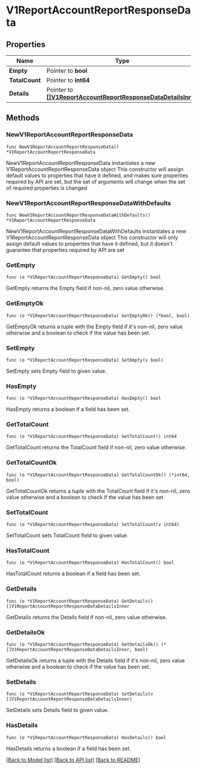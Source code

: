 # V1ReportAccountReportResponseData

## Properties

Name | Type | Description | Notes
------------ | ------------- | ------------- | -------------
**Empty** | Pointer to **bool** |  | [optional] 
**TotalCount** | Pointer to **int64** |  | [optional] 
**Details** | Pointer to [**[]V1ReportAccountReportResponseDataDetailsInner**](V1ReportAccountReportResponseDataDetailsInner.md) |  | [optional] 

## Methods

### NewV1ReportAccountReportResponseData

`func NewV1ReportAccountReportResponseData() *V1ReportAccountReportResponseData`

NewV1ReportAccountReportResponseData instantiates a new V1ReportAccountReportResponseData object
This constructor will assign default values to properties that have it defined,
and makes sure properties required by API are set, but the set of arguments
will change when the set of required properties is changed

### NewV1ReportAccountReportResponseDataWithDefaults

`func NewV1ReportAccountReportResponseDataWithDefaults() *V1ReportAccountReportResponseData`

NewV1ReportAccountReportResponseDataWithDefaults instantiates a new V1ReportAccountReportResponseData object
This constructor will only assign default values to properties that have it defined,
but it doesn't guarantee that properties required by API are set

### GetEmpty

`func (o *V1ReportAccountReportResponseData) GetEmpty() bool`

GetEmpty returns the Empty field if non-nil, zero value otherwise.

### GetEmptyOk

`func (o *V1ReportAccountReportResponseData) GetEmptyOk() (*bool, bool)`

GetEmptyOk returns a tuple with the Empty field if it's non-nil, zero value otherwise
and a boolean to check if the value has been set.

### SetEmpty

`func (o *V1ReportAccountReportResponseData) SetEmpty(v bool)`

SetEmpty sets Empty field to given value.

### HasEmpty

`func (o *V1ReportAccountReportResponseData) HasEmpty() bool`

HasEmpty returns a boolean if a field has been set.

### GetTotalCount

`func (o *V1ReportAccountReportResponseData) GetTotalCount() int64`

GetTotalCount returns the TotalCount field if non-nil, zero value otherwise.

### GetTotalCountOk

`func (o *V1ReportAccountReportResponseData) GetTotalCountOk() (*int64, bool)`

GetTotalCountOk returns a tuple with the TotalCount field if it's non-nil, zero value otherwise
and a boolean to check if the value has been set.

### SetTotalCount

`func (o *V1ReportAccountReportResponseData) SetTotalCount(v int64)`

SetTotalCount sets TotalCount field to given value.

### HasTotalCount

`func (o *V1ReportAccountReportResponseData) HasTotalCount() bool`

HasTotalCount returns a boolean if a field has been set.

### GetDetails

`func (o *V1ReportAccountReportResponseData) GetDetails() []V1ReportAccountReportResponseDataDetailsInner`

GetDetails returns the Details field if non-nil, zero value otherwise.

### GetDetailsOk

`func (o *V1ReportAccountReportResponseData) GetDetailsOk() (*[]V1ReportAccountReportResponseDataDetailsInner, bool)`

GetDetailsOk returns a tuple with the Details field if it's non-nil, zero value otherwise
and a boolean to check if the value has been set.

### SetDetails

`func (o *V1ReportAccountReportResponseData) SetDetails(v []V1ReportAccountReportResponseDataDetailsInner)`

SetDetails sets Details field to given value.

### HasDetails

`func (o *V1ReportAccountReportResponseData) HasDetails() bool`

HasDetails returns a boolean if a field has been set.


[[Back to Model list]](../README.md#documentation-for-models) [[Back to API list]](../README.md#documentation-for-api-endpoints) [[Back to README]](../README.md)


